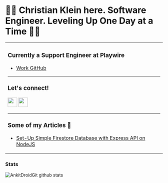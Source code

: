 # 👋🏽 Christian Klein here. Software Engineer. Leveling Up One Day at a Time 🤘🏽

<table>
<tr>
<td valign="top" width="50%">

### Currently a Support Engineer at Playwire

- [Work GitHub](https://github.com/Christian-Klein-3)

<hr />

### Let's connect!

[<img height="30" src="https://img.shields.io/badge/linkedin-blue.svg?&style=flat&logo=linkedin&logoColor=white" />][linkedin]
[<img height="30" src="https://img.shields.io/badge/-Medium-000000.svg?&style=flat&logo=Medium&logoColor=white" />][medium]
<br />

[linkedin]: https://www.linkedin.com/in/christian-klein-a72b72151/
[medium]: https://medium.com/@cklein010715

<hr />

### Some of my Articles 🌱

- [Set-Up Simple Firestore Database with Express API on NodeJS](https://medium.com/@cklein010715/so-youve-finally-caught-the-geek-bug-8d4c3d62645d)

</td>
</tr>
</table>

### Stats

<img align="center" src="https://github-readme-stats.vercel.app/api?username=ChristianJWKlein&show_icons=true&theme=onedark&line_height=27" alt="AnkitDroidGit github stats" />

